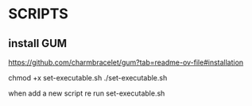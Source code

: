 # SCRIPTS

## install GUM 
https://github.com/charmbracelet/gum?tab=readme-ov-file#installation


chmod +x set-executable.sh
./set-executable.sh


when add a new script re run set-executable.sh
```